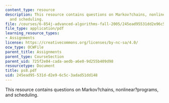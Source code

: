 ```yaml
---
content_type: resource
description: This resource contains questions on Markov?chains, nonlinear?programs,
  and scheduling.
file: /courses/6-854j-advanced-algorithms-fall-2005/245ead95531dd2e96c5c3adad51dd148_ps8.pdf
file_type: application/pdf
learning_resource_types:
- Assignments
license: https://creativecommons.org/licenses/by-nc-sa/4.0/
ocw_type: OCWFile
parent_title: Assignments
parent_type: CourseSection
parent_uid: 725f2e04-cada-aedb-a6e0-9d255b409d98
resourcetype: Document
title: ps8.pdf
uid: 245ead95-531d-d2e9-6c5c-3adad51dd148
---
```

This resource contains questions on Markov?chains, nonlinear?programs, and scheduling.